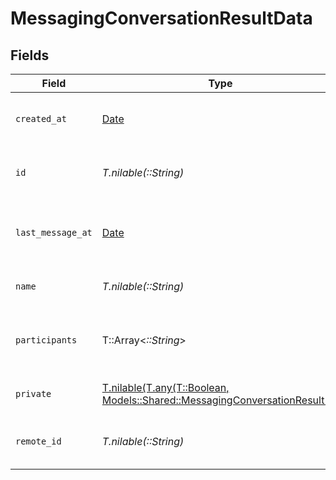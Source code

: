 # MessagingConversationResultData


## Fields

| Field                                                                                                                                   | Type                                                                                                                                    | Required                                                                                                                                | Description                                                                                                                             | Example                                                                                                                                 |
| --------------------------------------------------------------------------------------------------------------------------------------- | --------------------------------------------------------------------------------------------------------------------------------------- | --------------------------------------------------------------------------------------------------------------------------------------- | --------------------------------------------------------------------------------------------------------------------------------------- | --------------------------------------------------------------------------------------------------------------------------------------- |
| `created_at`                                                                                                                            | [Date](https://ruby-doc.org/stdlib-2.6.1/libdoc/date/rdoc/Date.html)                                                                    | :heavy_minus_sign:                                                                                                                      | Timestamp when the conversation was created                                                                                             | 2024-03-20T10:00:00Z                                                                                                                    |
| `id`                                                                                                                                    | *T.nilable(::String)*                                                                                                                   | :heavy_minus_sign:                                                                                                                      | Unique identifier                                                                                                                       | 8187e5da-dc77-475e-9949-af0f1fa4e4e3                                                                                                    |
| `last_message_at`                                                                                                                       | [Date](https://ruby-doc.org/stdlib-2.6.1/libdoc/date/rdoc/Date.html)                                                                    | :heavy_minus_sign:                                                                                                                      | Timestamp of the last message in the conversation                                                                                       | 2024-03-20T11:30:00Z                                                                                                                    |
| `name`                                                                                                                                  | *T.nilable(::String)*                                                                                                                   | :heavy_minus_sign:                                                                                                                      | Name or title of the conversation                                                                                                       | Project Discussion                                                                                                                      |
| `participants`                                                                                                                          | T::Array<*::String*>                                                                                                                    | :heavy_minus_sign:                                                                                                                      | List of participant user IDs in the conversation                                                                                        | [<br/>"c28xIQ1",<br/>"c28xIQ2"<br/>]                                                                                                    |
| `private`                                                                                                                               | [T.nilable(T.any(T::Boolean, Models::Shared::MessagingConversationResult2))](../../models/shared/messagingconversationresultprivate.md) | :heavy_minus_sign:                                                                                                                      | Whether the conversation is private                                                                                                     | true                                                                                                                                    |
| `remote_id`                                                                                                                             | *T.nilable(::String)*                                                                                                                   | :heavy_minus_sign:                                                                                                                      | Provider's unique identifier                                                                                                            | 8187e5da-dc77-475e-9949-af0f1fa4e4e3                                                                                                    |